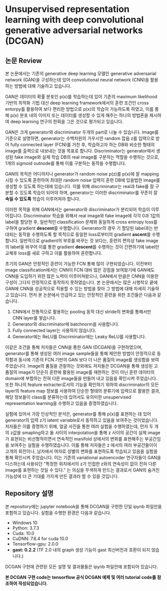 # Unsupervised representation learning with deep convolutional generative adversarial networks (DCGAN)
## 논문 Review
본 논문에서는 기존의 generative deep learning 모델인 generative adversarial network (GAN)을 구성하는데 있어 convolutional neural network (CNN)을 활용하는 방법에 대해 기술하고 있습니다.

GAN은 데이터의 확률 분포인 p(x)를 학습하는데 있어 기존의 maximum likelihood 기반의 최적화 기법 대신 deep learning framework에서의 훈련 조건인 cross entorpy를 활용하여 보다 편리한 방법으로 p(x)의 학습이 가능하도록 하였고, 이를 통해 p(x) 분포 내의 이미지 또는 데이터를 생성할 수 있게 해주는 하나의 방법론을 제시하여 deep learning 연구의 한획을 그은 것으로 평가되고 있습니다.

GAN은 크게 generator와 discriminator 두개의 part로 나눌 수 있습니다. Image를 기준으로 설명하면, generator는 수백차원의 가우시안 random 잡음 z를 입력으로 받아 fully connected layer (FCN)를 거친 후, 학습하고자 하는 DB와 비슷한 형태의 image를 출력으로 내보내는 것을 목표로 합니다. Discriminator는 generator에서 생성된 fake image와 실제 학습 DB의 real image를 구분하는 역할을 수행하는 것으로, 1개의 sigmoid outnode를 통해 이를 구분하는 동작을 수행합니다.

GAN의 목적은 어디까지나 generator가 random noise p(z)를 p(x)에 잘 mapping 시킬 수 있도록 훈련하여 최대한 random noise 입력이 훈련 DB에 있을법한 image를 생성할 수 있도록 하는데에 있습니다. 이를 위해 discriminator는 real과 fake를 잘 구분할 수 있도록 학습이 되어야 하며, generator는 이러한 discriminator를 꾸준히 잘 **속일 수 있도록** 학습이 이루어져야 합니다.

이러한 목적을 위해 GAN에서는 generator와 discriminator가 분리되어 학습이 이루어집니다. Discriminator 학습을 위해서 real image와 fake image에 각각 0과 1값의 label을 할당한 후, 일반적인 classification 문제와 동일하게 cross entropy loss를 구하여 gradient **descent**를 수행합니다. Generator의 경우 기 할당된 label과는 반대되는 동작을 수행하도록 할 목적으로 동일한 loss로부터의 gradient **ascent**를 수행합니다. 일반적으로 gradient의 부호를 바꾸는 것 보다는, 훈련의 편의상 fake image의 label을 바꾸어 이를 통한 gradient **descent**를 수행하는 것이 간편하기에 label만 교체후 loss를 새로 구하고 이를 활용하여 훈련합니다.

초기의 GAN은 안정적인 훈련이 가능한 FCN 통해 많이 구현되었습니다. 이전부터 image classification에서는 CNN이 FCN 대비 많은 강점을 보여왔기에 GAN에도 CNN을 도입하기 위한 많은 노력이 이루어져왔으나, GAN에서 만큼은 CNN을 이용한 구성이 그다지 안정적으로 동작하지 못하였습니다. 본 논문에서는 많은 시행착오 끝에 GAN에 CNN을 성공적으로 적용할 수 있는 방법을 찾아 그 방법에 대해 자세히 기술하고 있습니다.
먼저 본 논문에서 언급하고 있는 안정적인 훈련을 위한 조건들은 다음과 같습니다.

1. CNN에서 전통적으로 활용하는 pooling 동작 대신 stride의 변화를 통해서만 CNN layer를 쌓습니다.
2. Generator와 discriminator에 batchnorm을 사용합니다.
3. Fully connected layer는 사용하지 않습니다.
4. Generator에는 ReLU를 Discriminator에는 Leaky ReLU를 사용합니다.

이같은 조건을 통해 저자들은 CNN을 통한 GAN (DCGAN)을 구현하였으며, generator를 통해 생성된 여러 image sample들을 통해 제안한 방법이 안정적으로 동작함과 동시에 기존의 FCN 기반의 GAN 보다 더 나은 품질의 image를 생성함을 보여주었습니다. Image의 품질을 관찰하는 것외에도 저자들은 DCGAN을 통해 생성된 고품질의 image가 단순히 훈련에 활용된 image를 재현하는 것이 아닌 훈련 데이터의 domain에 부합하는 전혀 다른 image들을 만들어 내고 있음을 확인시켜 주었습니다. 또한 하나의 feature extracter로서의 기능을 확인하기 위하여 discriminator의 모든 layer의 feature map 정보를 사용하여 단순한 형태의 분류기에 입력으로 활용한 결과, 해당 정보들이 class를 분류하는데 있어서도 유의미한 unsupervised representation learning을 수행하고 있음을 증명하였습니다. 

실험에 있어서 가장 인상적인 분석은, generator를 통해 p(x)를 표현하는 데 있어 generator의 입력 z가 latent variable로서 동작하고 있음을 보여주는 것이었습니다. 저자들은 이를 증명하기 위해, 얼굴 사진을 통한 여러 실험을 수행하였는데, 먼저 두 개의 z값을 smapling하고 둘 사이의 interpolation을 통해 z 사이의 공간이 실제 image가 표현되는 비선형적이면서 연속적인 manifold 상에서의 변화를 표현해주는 부공간임을 보여주는 실험을 수행하였습니다. 이를 통해 저자들은 z 에서의 여러 부공간들이이 고개의 회전이나, 남자에서 여자로 성별의 변화를 표현하도록 학습되고 있음을 실험을 통해 확인시켜 주었습니다. 이는 기존의 variational autoencoder 연구자들이 GAN을 디스하는데 사용되던 "특정한 위치에서의 z가 인접한 z와의 연속성이 없이 전혀 다른 image를 표현하는 것일 수 있다." 는 의심을 무색하게 만드는 결과로서 GAN의 숨겨진 가능성에 더 큰 기대를 가지게 만든 결과라 할 수 있을 것입니다.

## Repository 설명
본 repository에는 jupyter notebook을 통해 DCGAN을 구현한 단일 ipynb 파일만을 포함하고 있습니다.
실험을 수행한 환경은 다음과 같습니다.
- Windows 10
- Python: 3.7.3
- Cuda: 10.0
- CuDNN: 7.6.4 for cuda 10.0
- Tensorflow-gpu: 2.0.0
- **gast: 0.2.2** (TF 2.0 내의 graph 생성 기능이 gast 최신버전과 호환이 되지 않습니다.)

DCGAN 구현에 관련된 모든 설명 및 결과물들은 ipynb 파일안에 포함되어 있습니다.

**본 DCGAN 구현 code는 tensorflow 공식 DCGAN 예제 및 여러 tutorial code를 참조하여 작성되었습니다.**
